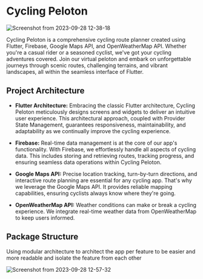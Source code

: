 # Cycling Peloton

![Screenshot from 2023-09-28 12-38-18](https://github.com/OctavianMihaila/Cycling-mobile-app/assets/94364165/dab05fab-f44f-4b50-85a4-db78eb78f6a6)


Cycling Peloton is a comprehensive cycling route planner created using Flutter, Firebase, Google Maps API, and OpenWeatherMap API. Whether you're a casual rider or a seasoned cyclist, we've got your cycling adventures covered. Join our virtual peloton and embark on unforgettable journeys through scenic routes, challenging terrains, and vibrant landscapes, all within the seamless interface of Flutter.

## Project Architecture

- **Flutter Architecture:** Embracing the classic Flutter architecture, Cycling Peloton meticulously designs screens and widgets to deliver an intuitive user experience. This architectural approach, coupled with Provider State Management, guarantees responsiveness, maintainability, and adaptability as we continually improve the cycling experience.

- **Firebase:** Real-time data management is at the core of our app's functionality. With Firebase, we effortlessly handle all aspects of cycling data. This includes storing and retrieving routes, tracking progress, and ensuring seamless data operations within Cycling Peloton.

- **Google Maps API:** Precise location tracking, turn-by-turn directions, and interactive route planning are essential for any cycling app. That's why we leverage the Google Maps API. It provides reliable mapping capabilities, ensuring cyclists always know where they're going.

- **OpenWeatherMap API:** Weather conditions can make or break a cycling experience. We integrate real-time weather data from OpenWeatherMap to keep users informed.

## Package Structure

  Using modular architecture to architect the app per feature to be easier and more readable and isolate the feature from each other

![Screenshot from 2023-09-28 12-57-32](https://github.com/OctavianMihaila/Cycling-mobile-app/assets/94364165/5029a252-7abf-4a13-918d-c3dc78f1eb1a)


